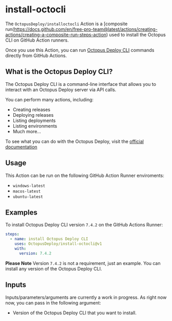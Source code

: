 # install-octocli

The `OctopusDeploy/installoctocli` Action is a [composite run(https://docs.github.com/en/free-pro-team@latest/actions/creating-actions/creating-a-composite-run-steps-action) used to install the Octopus CLI on GitHub Action runners.

Once you use this Action, you can run [Octopus Deploy CLI](https://octopus.com/docs/octopus-rest-api/octopus-cli) commands directly from GitHub Actions.

## What is the Octopus Deploy CLI?
The Octopus Deploy CLI is a command-line interface that allows you to interact with an Octopus Deploy server via API calls.

You can perform many actions, including:
* Creating releases
* Deploying releases
* Listing deployments
* Listing environments
* Much more...

To see what you can do with the Octopus Deploy, visit the [official documentation](https://octopus.com/docs/octopus-rest-api/octopus-cli)

## Usage
This Action can be run on the following GitHub Action Runner enviroments:
* `windows-latest`
* `macos-latest`
* `ubuntu-latest`

## Examples
To install Octopus Deploy CLI version `7.4.2` on the GitHub Actions Runner:

```yml
steps:
  - name: install Octopus Deploy CLI
    uses: OctopusDeploy/install-octocli@v1
    with:
      version: 7.4.2
```

**Please Note**
Version `7.4.2` is not a requirement, just an example. You can install any version of the Octopus Deploy CLI.

## Inputs
Inputs/parameters/arguments are currently a work in progress. As right now now, you can pass in the following argument:
* Version of the Octopus Deploy CLI that you want to install.

